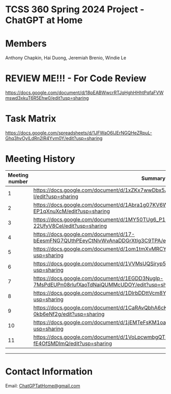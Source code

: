 # TCSS 360 Spring 2024 Project - ChatGPT at Home

# Members

Anthony Chapkin, Hai Duong, Jeremiah Brenio, Windie Le

# REVIEW ME!!! - For Code Review
https://docs.google.com/document/d/18pEABWwcrRTJqHghHHhtPqfaFVWmswd3xkuT6R5Ehw0/edit?usp=sharing

# Task Matrix
https://docs.google.com/spreadsheets/d/1JFWaO6lJErNGQHeZRpuL-Ghq3hvOylLdRn2IR4Yvm0Y/edit?usp=sharing

# Meeting History
| Meeting number | Summary                                                                                          |
|----------------|--------------------------------------------------------------------------------------------------|
| 1              | https://docs.google.com/document/d/1xZKx7wwDbx5J7gVDX9hYspG0jNgAVtNv8lWwbG3rm-I/edit?usp=sharing |
| 2              | https://docs.google.com/document/d/1Abra1g07KV6WZ7nmgzvDAyyVFzCp-SPW-EP1qXnuXcM/edit?usp=sharing |
| 3              | https://docs.google.com/document/d/1MY50TUg6_P1q4zkc_VWoc6TtDpBZDtnI-22UfyV8CeI/edit?usp=sharing |
| 4              | https://docs.google.com/document/d/17-bEesmFNG7QUthPEeyCtNlvWvAnaDDGrXtIg3C9TPA/edit?usp=sharing |
| 5              | https://docs.google.com/document/d/1om1tmXvMRCY4-dOt4vlJstauxQ2l0RwB6IIq3SpFcuA/edit?usp=sharing |
| 6              | https://docs.google.com/document/d/1VVMsUQSiryp5Pysgj8eo_UEXKvOtnbChT_t9Y0b956o/edit?usp=sharing |
| 7              | https://docs.google.com/document/d/1EGDD3Nuglp-7MsPdEUPn08rlufXaoTdNaiQUMMcUDOY/edit?usp=sharing |
| 8              | https://docs.google.com/document/d/1DlrbDDttVcm8Yq_-v3xwnH3nHW5LDVjtY3_fDHZQr7Y/edit?usp=sharing |
| 9		           | https://docs.google.com/document/d/1CaRAvQbhA6cKiD4gCDXBL21vpUoNYqqjO-0kb6eNf2g/edit?usp=sharing |
| 10	           | https://docs.google.com/document/d/1jEMTeFsKM1oaOefGnFnf3H1U4gv4xbKuDmXjad8azjc/edit?usp=sharing |
| 11             | https://docs.google.com/document/d/1VoLpcwmbgQTI3HoBDCbQFIg9vXZjzNM-fE4OfSMDImQ/edit?usp=sharing |
---

# Contact Information
Email: ChatGPTatHome@gmail.com
